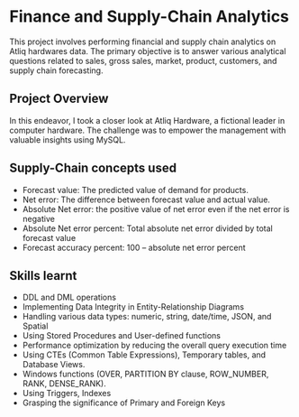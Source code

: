 # Finance and Supply-Chain Analytics
This project involves performing financial and supply chain analytics on Atliq hardwares data. The primary objective is to answer various analytical questions related to sales, gross sales, market, product, customers, and supply chain forecasting.
 
## Project Overview
In this endeavor, I took a closer look at Atliq Hardware, a fictional leader in computer hardware. The challenge was to empower the management with valuable insights using MySQL.

## Supply-Chain concepts used
- Forecast value: The predicted value of demand for products.
- Net error: The difference between forecast value and actual value.
- Absolute Net error: the positive value of net error even if the net error is negative
- Absolute Net error percent: Total absolute net error divided by total forecast value
- Forecast accuracy percent: 100 – absolute net error percent
  
## Skills learnt
- DDL and DML operations
- Implementing Data Integrity in Entity-Relationship Diagrams
- Handling various data types: numeric, string, date/time, JSON, and Spatial
- Using Stored Procedures and User-defined functions
- Performance optimization by reducing the overall query execution time
- Using CTEs (Common Table Expressions), Temporary tables, and Database Views.
- Windows functions (OVER, PARTITION BY clause, ROW_NUMBER, RANK, DENSE_RANK).
- Using Triggers, Indexes
- Grasping the significance of Primary and Foreign Keys
